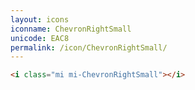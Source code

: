 ```yaml
---
layout: icons
iconname: ChevronRightSmall
unicode: EAC8
permalink: /icon/ChevronRightSmall/
---
```


``` html
<i class="mi mi-ChevronRightSmall"></i>
```
